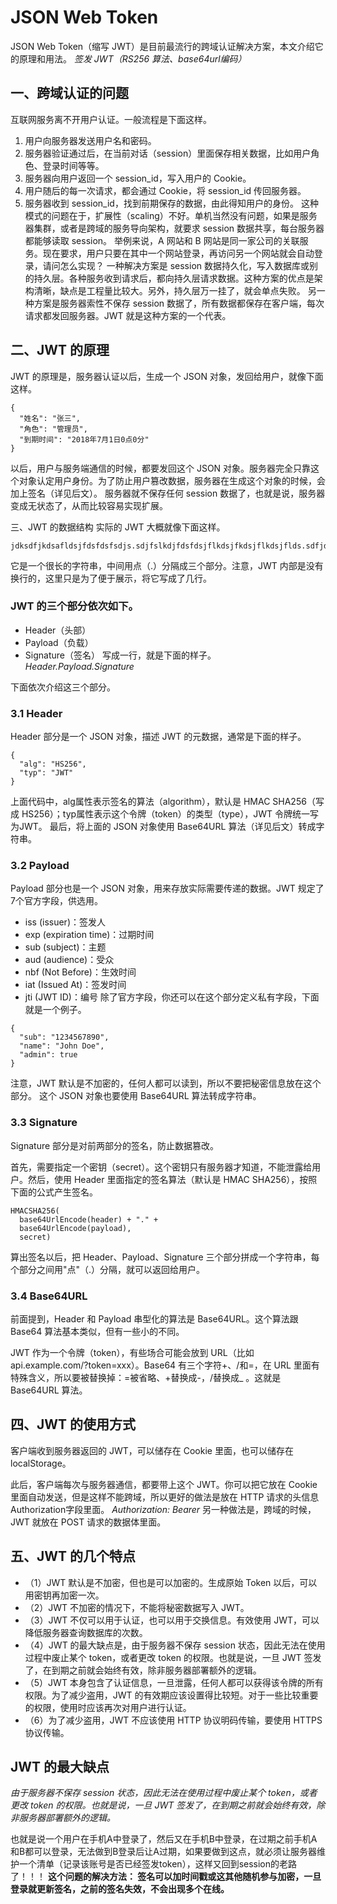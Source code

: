 <!--
 * @Descripttion: JSON Web Token
 * @Author: Irene.Z
 * @Date: 2021-02-20 16:51:27
 * @LastEditTime: 2021-02-22 00:09:32
 * @FilePath: \nodeServer\doc\jwt.md
-->

# JSON Web Token
JSON Web Token（缩写 JWT）是目前最流行的跨域认证解决方案，本文介绍它的原理和用法。
*签发 JWT（RS256 算法、base64url编码）*

## 一、跨域认证的问题
互联网服务离不开用户认证。一般流程是下面这样。
1. 用户向服务器发送用户名和密码。
2. 服务器验证通过后，在当前对话（session）里面保存相关数据，比如用户角色、登录时间等等。
3. 服务器向用户返回一个 session_id，写入用户的 Cookie。
4. 用户随后的每一次请求，都会通过 Cookie，将 session_id 传回服务器。
5. 服务器收到 session_id，找到前期保存的数据，由此得知用户的身份。
这种模式的问题在于，扩展性（scaling）不好。单机当然没有问题，如果是服务器集群，或者是跨域的服务导向架构，就要求 session 数据共享，每台服务器都能够读取 session。
举例来说，A 网站和 B 网站是同一家公司的关联服务。现在要求，用户只要在其中一个网站登录，再访问另一个网站就会自动登录，请问怎么实现？
一种解决方案是 session 数据持久化，写入数据库或别的持久层。各种服务收到请求后，都向持久层请求数据。这种方案的优点是架构清晰，缺点是工程量比较大。另外，持久层万一挂了，就会单点失败。
另一种方案是服务器索性不保存 session 数据了，所有数据都保存在客户端，每次请求都发回服务器。JWT 就是这种方案的一个代表。

## 二、JWT 的原理
JWT 的原理是，服务器认证以后，生成一个 JSON 对象，发回给用户，就像下面这样。
```
{
  "姓名": "张三",
  "角色": "管理员",
  "到期时间": "2018年7月1日0点0分"
}
```
以后，用户与服务端通信的时候，都要发回这个 JSON 对象。服务器完全只靠这个对象认定用户身份。为了防止用户篡改数据，服务器在生成这个对象的时候，会加上签名（详见后文）。
服务器就不保存任何 session 数据了，也就是说，服务器变成无状态了，从而比较容易实现扩展。

三、JWT 的数据结构
实际的 JWT 大概就像下面这样。
```
jdksdfjkdsafldsjfdsfdsfsdjs.sdjfslkdjfdsfdsjflkdsjfkdsjflkdsjflds.sdfjdskfjsdlfjdskfjjff
```
它是一个很长的字符串，中间用点（.）分隔成三个部分。注意，JWT 内部是没有换行的，这里只是为了便于展示，将它写成了几行。

### JWT 的三个部分依次如下。
* Header（头部）
* Payload（负载）
* Signature（签名）
写成一行，就是下面的样子。
*Header.Payload.Signature*


下面依次介绍这三个部分。
### 3.1 Header
Header 部分是一个 JSON 对象，描述 JWT 的元数据，通常是下面的样子。
```
{
  "alg": "HS256",
  "typ": "JWT"
}
```
上面代码中，alg属性表示签名的算法（algorithm），默认是 HMAC SHA256（写成 HS256）；typ属性表示这个令牌（token）的类型（type），JWT 令牌统一写为JWT。
最后，将上面的 JSON 对象使用 Base64URL 算法（详见后文）转成字符串。

### 3.2 Payload
Payload 部分也是一个 JSON 对象，用来存放实际需要传递的数据。JWT 规定了7个官方字段，供选用。
* iss (issuer)：签发人
* exp (expiration time)：过期时间
* sub (subject)：主题
* aud (audience)：受众
* nbf (Not Before)：生效时间
* iat (Issued At)：签发时间
* jti (JWT ID)：编号
除了官方字段，你还可以在这个部分定义私有字段，下面就是一个例子。
```
{
  "sub": "1234567890",
  "name": "John Doe",
  "admin": true
}
```
注意，JWT 默认是不加密的，任何人都可以读到，所以不要把秘密信息放在这个部分。
这个 JSON 对象也要使用 Base64URL 算法转成字符串。

### 3.3 Signature
Signature 部分是对前两部分的签名，防止数据篡改。

首先，需要指定一个密钥（secret）。这个密钥只有服务器才知道，不能泄露给用户。然后，使用 Header 里面指定的签名算法（默认是 HMAC SHA256），按照下面的公式产生签名。
```
HMACSHA256(
  base64UrlEncode(header) + "." +
  base64UrlEncode(payload),
  secret)
```
算出签名以后，把 Header、Payload、Signature 三个部分拼成一个字符串，每个部分之间用"点"（.）分隔，就可以返回给用户。

### 3.4 Base64URL
前面提到，Header 和 Payload 串型化的算法是 Base64URL。这个算法跟 Base64 算法基本类似，但有一些小的不同。

JWT 作为一个令牌（token），有些场合可能会放到 URL（比如 api.example.com/?token=xxx）。Base64 有三个字符+、/和=，在 URL 里面有特殊含义，所以要被替换掉：=被省略、+替换成-，/替换成_ 。这就是 Base64URL 算法。

## 四、JWT 的使用方式
客户端收到服务器返回的 JWT，可以储存在 Cookie 里面，也可以储存在 localStorage。

此后，客户端每次与服务器通信，都要带上这个 JWT。你可以把它放在 Cookie 里面自动发送，但是这样不能跨域，所以更好的做法是放在 HTTP 请求的头信息Authorization字段里面。
*Authorization: Bearer <token>*
另一种做法是，跨域的时候，JWT 就放在 POST 请求的数据体里面。

## 五、JWT 的几个特点
* （1）JWT 默认是不加密，但也是可以加密的。生成原始 Token 以后，可以用密钥再加密一次。
* （2）JWT 不加密的情况下，不能将秘密数据写入 JWT。
* （3）JWT 不仅可以用于认证，也可以用于交换信息。有效使用 JWT，可以降低服务器查询数据库的次数。
* （4）JWT 的最大缺点是，由于服务器不保存 session 状态，因此无法在使用过程中废止某个 token，或者更改 token 的权限。也就是说，一旦 JWT 签发了，在到期之前就会始终有效，除非服务器部署额外的逻辑。
* （5）JWT 本身包含了认证信息，一旦泄露，任何人都可以获得该令牌的所有权限。为了减少盗用，JWT 的有效期应该设置得比较短。对于一些比较重要的权限，使用时应该再次对用户进行认证。
* （6）为了减少盗用，JWT 不应该使用 HTTP 协议明码传输，要使用 HTTPS 协议传输。

## JWT 的最大缺点
*由于服务器不保存 session 状态，因此无法在使用过程中废止某个 token，或者更改 token 的权限。也就是说，一旦 JWT 签发了，在到期之前就会始终有效，除非服务器部署额外的逻辑。*

也就是说一个用户在手机A中登录了，然后又在手机B中登录，在过期之前手机A和B都可以登录，无法做到B登录后让A过期，如果要做到这点，就必须让服务器维护一个清单（记录该账号是否已经签发token），这样又回到session的老路了！！！
**这个问题的解决方法： 签名可以加时间戳或这其他随机参与加密，一旦登录就更新签名，之前的签名失效，不会出现多个在线。**